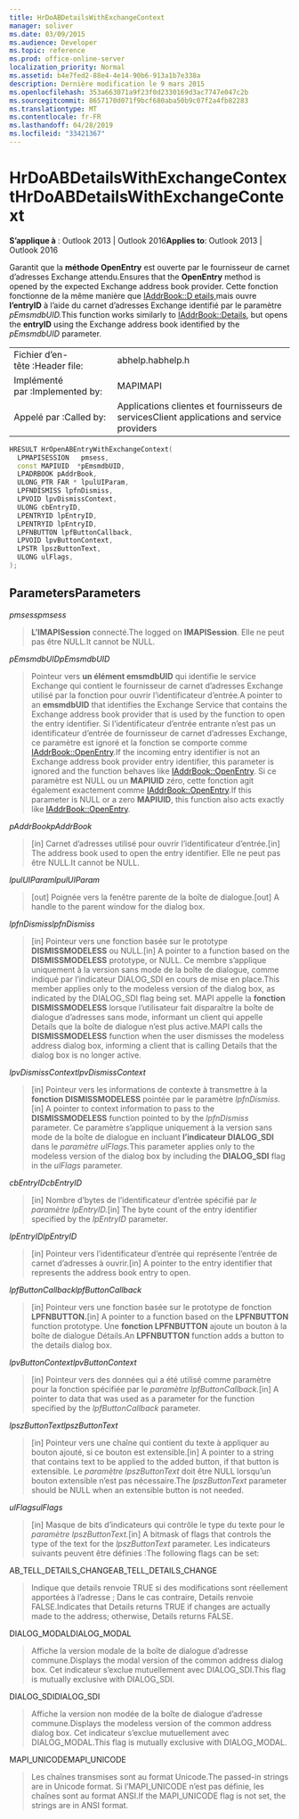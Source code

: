 ```yaml
---
title: HrDoABDetailsWithExchangeContext
manager: soliver
ms.date: 03/09/2015
ms.audience: Developer
ms.topic: reference
ms.prod: office-online-server
localization_priority: Normal
ms.assetid: b4e7fed2-88e4-4e14-90b6-913a1b7e338a
description: Dernière modification le 9 mars 2015
ms.openlocfilehash: 353a663071a9f23f0d2330169d3ac7747e047c2b
ms.sourcegitcommit: 8657170d071f9bcf680aba50b9c07f2a4fb82283
ms.translationtype: MT
ms.contentlocale: fr-FR
ms.lasthandoff: 04/28/2019
ms.locfileid: "33421367"
---
```

# <a name="hrdoabdetailswithexchangecontext"></a><span data-ttu-id="bc888-103">HrDoABDetailsWithExchangeContext</span><span class="sxs-lookup"><span data-stu-id="bc888-103">HrDoABDetailsWithExchangeContext</span></span>

  
  
<span data-ttu-id="bc888-104">**S’applique à** : Outlook 2013 | Outlook 2016</span><span class="sxs-lookup"><span data-stu-id="bc888-104">**Applies to**: Outlook 2013 | Outlook 2016</span></span> 
  
<span data-ttu-id="bc888-105">Garantit que la **méthode OpenEntry** est ouverte par le fournisseur de carnet d’adresses Exchange attendu.</span><span class="sxs-lookup"><span data-stu-id="bc888-105">Ensures that the **OpenEntry** method is opened by the expected Exchange address book provider.</span></span> <span data-ttu-id="bc888-106">Cette fonction fonctionne de la même manière que [IAddrBook::D etails,](iaddrbook-details.md)mais ouvre **l’entryID** à l’aide du carnet d’adresses Exchange identifié par le paramètre _pEmsmdbUID._</span><span class="sxs-lookup"><span data-stu-id="bc888-106">This function works similarly to [IAddrBook::Details](iaddrbook-details.md), but opens the **entryID** using the Exchange address book identified by the  _pEmsmdbUID_ parameter.</span></span> 
  
|||
|:-----|:-----|
|<span data-ttu-id="bc888-107">Fichier d’en-tête :</span><span class="sxs-lookup"><span data-stu-id="bc888-107">Header file:</span></span>  <br/> |<span data-ttu-id="bc888-108">abhelp.h</span><span class="sxs-lookup"><span data-stu-id="bc888-108">abhelp.h</span></span>  <br/> |
|<span data-ttu-id="bc888-109">Implémenté par :</span><span class="sxs-lookup"><span data-stu-id="bc888-109">Implemented by:</span></span>  <br/> |<span data-ttu-id="bc888-110">MAPI</span><span class="sxs-lookup"><span data-stu-id="bc888-110">MAPI</span></span>  <br/> |
|<span data-ttu-id="bc888-111">Appelé par :</span><span class="sxs-lookup"><span data-stu-id="bc888-111">Called by:</span></span>  <br/> |<span data-ttu-id="bc888-112">Applications clientes et fournisseurs de services</span><span class="sxs-lookup"><span data-stu-id="bc888-112">Client applications and service providers</span></span>  <br/> |
   
```cpp
HRESULT HrOpenABEntryWithExchangeContext(
  LPMAPISESSION   pmsess,
  const MAPIUID  *pEmsmdbUID,
  LPADRBOOK pAddrBook,
  ULONG_PTR FAR * lpulUIParam,
  LPFNDISMISS lpfnDismiss,
  LPVOID lpvDismissContext,
  ULONG cbEntryID,
  LPENTRYID lpEntryID,
  LPENTRYID lpEntryID,
  LPFNBUTTON lpfButtonCallback,
  LPVOID lpvButtonContext,
  LPSTR lpszButtonText,
  ULONG ulFlags,
);
```

## <a name="parameters"></a><span data-ttu-id="bc888-113">Parameters</span><span class="sxs-lookup"><span data-stu-id="bc888-113">Parameters</span></span>

 <span data-ttu-id="bc888-114">_pmsess_</span><span class="sxs-lookup"><span data-stu-id="bc888-114">_pmsess_</span></span>
  
> <span data-ttu-id="bc888-115">**L’IMAPISession** connecté.</span><span class="sxs-lookup"><span data-stu-id="bc888-115">The logged on **IMAPISession**.</span></span> <span data-ttu-id="bc888-116">Elle ne peut pas être NULL.</span><span class="sxs-lookup"><span data-stu-id="bc888-116">It cannot be NULL.</span></span>
    
 <span data-ttu-id="bc888-117">_pEmsmdbUID_</span><span class="sxs-lookup"><span data-stu-id="bc888-117">_pEmsmdbUID_</span></span>
  
> <span data-ttu-id="bc888-118">Pointeur vers **un élément emsmdbUID** qui identifie le service Exchange qui contient le fournisseur de carnet d’adresses Exchange utilisé par la fonction pour ouvrir l’identificateur d’entrée.</span><span class="sxs-lookup"><span data-stu-id="bc888-118">A pointer to an **emsmdbUID** that identifies the Exchange Service that contains the Exchange address book provider that is used by the function to open the entry identifier.</span></span> <span data-ttu-id="bc888-119">Si l’identificateur d’entrée entrante n’est pas un identificateur d’entrée de fournisseur de carnet d’adresses Exchange, ce paramètre est ignoré et la fonction se comporte comme [IAddrBook::OpenEntry](iaddrbook-openentry.md).</span><span class="sxs-lookup"><span data-stu-id="bc888-119">If the incoming entry identifier is not an Exchange address book provider entry identifier, this parameter is ignored and the function behaves like [IAddrBook::OpenEntry](iaddrbook-openentry.md).</span></span> <span data-ttu-id="bc888-120">Si ce paramètre est NULL ou un **MAPIUID** zéro, cette fonction agit également exactement comme [IAddrBook::OpenEntry](iaddrbook-openentry.md).</span><span class="sxs-lookup"><span data-stu-id="bc888-120">If this parameter is NULL or a zero **MAPIUID**, this function also acts exactly like [IAddrBook::OpenEntry](iaddrbook-openentry.md).</span></span> 
    
 <span data-ttu-id="bc888-121">_pAddrBook_</span><span class="sxs-lookup"><span data-stu-id="bc888-121">_pAddrBook_</span></span>
  
> <span data-ttu-id="bc888-122">[in] Carnet d’adresses utilisé pour ouvrir l’identificateur d’entrée.</span><span class="sxs-lookup"><span data-stu-id="bc888-122">[in] The address book used to open the entry identifier.</span></span> <span data-ttu-id="bc888-123">Elle ne peut pas être NULL.</span><span class="sxs-lookup"><span data-stu-id="bc888-123">It cannot be NULL.</span></span>
    
 <span data-ttu-id="bc888-124">_lpulUIParam_</span><span class="sxs-lookup"><span data-stu-id="bc888-124">_lpulUIParam_</span></span>
  
> <span data-ttu-id="bc888-125">[out] Poignée vers la fenêtre parente de la boîte de dialogue.</span><span class="sxs-lookup"><span data-stu-id="bc888-125">[out] A handle to the parent window for the dialog box.</span></span>
    
 <span data-ttu-id="bc888-126">_lpfnDismiss_</span><span class="sxs-lookup"><span data-stu-id="bc888-126">_lpfnDismiss_</span></span>
  
> <span data-ttu-id="bc888-127">[in] Pointeur vers une fonction basée sur le prototype **DISMISSMODELESS** ou NULL.</span><span class="sxs-lookup"><span data-stu-id="bc888-127">[in] A pointer to a function based on the **DISMISSMODELESS** prototype, or NULL.</span></span> <span data-ttu-id="bc888-128">Ce membre s’applique uniquement à la version sans mode de la boîte de dialogue, comme indiqué par l’indicateur DIALOG_SDI en cours de mise en place.</span><span class="sxs-lookup"><span data-stu-id="bc888-128">This member applies only to the modeless version of the dialog box, as indicated by the DIALOG_SDI flag being set.</span></span> <span data-ttu-id="bc888-129">MAPI appelle la **fonction DISMISSMODELESS** lorsque l’utilisateur fait disparaître la boîte de dialogue d’adresses sans mode, informant un client qui appelle Details que la boîte de dialogue n’est plus active.</span><span class="sxs-lookup"><span data-stu-id="bc888-129">MAPI calls the **DISMISSMODELESS** function when the user dismisses the modeless address dialog box, informing a client that is calling Details that the dialog box is no longer active.</span></span> 
    
 <span data-ttu-id="bc888-130">_lpvDismissContext_</span><span class="sxs-lookup"><span data-stu-id="bc888-130">_lpvDismissContext_</span></span>
  
> <span data-ttu-id="bc888-131">[in] Pointeur vers les informations de contexte à transmettre à la **fonction DISMISSMODELESS** pointée par le paramètre _lpfnDismiss._</span><span class="sxs-lookup"><span data-stu-id="bc888-131">[in] A pointer to context information to pass to the **DISMISSMODELESS** function pointed to by the  _lpfnDismiss_ parameter.</span></span> <span data-ttu-id="bc888-132">Ce paramètre s’applique uniquement à la version sans mode de la boîte de dialogue en incluant **l’indicateur DIALOG_SDI** dans le _paramètre ulFlags._</span><span class="sxs-lookup"><span data-stu-id="bc888-132">This parameter applies only to the modeless version of the dialog box by including the **DIALOG_SDI** flag in the  _ulFlags_ parameter.</span></span> 
    
 <span data-ttu-id="bc888-133">_cbEntryID_</span><span class="sxs-lookup"><span data-stu-id="bc888-133">_cbEntryID_</span></span>
  
> <span data-ttu-id="bc888-134">[in] Nombre d’bytes de l’identificateur d’entrée spécifié par _le paramètre lpEntryID._</span><span class="sxs-lookup"><span data-stu-id="bc888-134">[in] The byte count of the entry identifier specified by the  _lpEntryID_ parameter.</span></span> 
    
 <span data-ttu-id="bc888-135">_lpEntryID_</span><span class="sxs-lookup"><span data-stu-id="bc888-135">_lpEntryID_</span></span>
  
> <span data-ttu-id="bc888-136">[in] Pointeur vers l’identificateur d’entrée qui représente l’entrée de carnet d’adresses à ouvrir.</span><span class="sxs-lookup"><span data-stu-id="bc888-136">[in] A pointer to the entry identifier that represents the address book entry to open.</span></span>
    
 <span data-ttu-id="bc888-137">_lpfButtonCallback_</span><span class="sxs-lookup"><span data-stu-id="bc888-137">_lpfButtonCallback_</span></span>
  
> <span data-ttu-id="bc888-138">[in] Pointeur vers une fonction basée sur le prototype de fonction **LPFNBUTTON.**</span><span class="sxs-lookup"><span data-stu-id="bc888-138">[in] A pointer to a function based on the **LPFNBUTTON** function prototype.</span></span> <span data-ttu-id="bc888-139">Une **fonction LPFNBUTTON** ajoute un bouton à la boîte de dialogue Détails.</span><span class="sxs-lookup"><span data-stu-id="bc888-139">An **LPFNBUTTON** function adds a button to the details dialog box.</span></span> 
    
 <span data-ttu-id="bc888-140">_lpvButtonContext_</span><span class="sxs-lookup"><span data-stu-id="bc888-140">_lpvButtonContext_</span></span>
  
> <span data-ttu-id="bc888-141">[in] Pointeur vers des données qui a été utilisé comme paramètre pour la fonction spécifiée par le _paramètre lpfButtonCallback._</span><span class="sxs-lookup"><span data-stu-id="bc888-141">[in] A pointer to data that was used as a parameter for the function specified by the  _lpfButtonCallback_ parameter.</span></span> 
    
 <span data-ttu-id="bc888-142">_lpszButtonText_</span><span class="sxs-lookup"><span data-stu-id="bc888-142">_lpszButtonText_</span></span>
  
> <span data-ttu-id="bc888-143">[in] Pointeur vers une chaîne qui contient du texte à appliquer au bouton ajouté, si ce bouton est extensible.</span><span class="sxs-lookup"><span data-stu-id="bc888-143">[in] A pointer to a string that contains text to be applied to the added button, if that button is extensible.</span></span> <span data-ttu-id="bc888-144">Le  _paramètre lpszButtonText_ doit être NULL lorsqu’un bouton extensible n’est pas nécessaire.</span><span class="sxs-lookup"><span data-stu-id="bc888-144">The  _lpszButtonText_ parameter should be NULL when an extensible button is not needed.</span></span> 
    
 <span data-ttu-id="bc888-145">_ulFlags_</span><span class="sxs-lookup"><span data-stu-id="bc888-145">_ulFlags_</span></span>
  
> <span data-ttu-id="bc888-146">[in] Masque de bits d’indicateurs qui contrôle le type du texte pour le _paramètre lpszButtonText._</span><span class="sxs-lookup"><span data-stu-id="bc888-146">[in] A bitmask of flags that controls the type of the text for the  _lpszButtonText_ parameter.</span></span> <span data-ttu-id="bc888-147">Les indicateurs suivants peuvent être définies :</span><span class="sxs-lookup"><span data-stu-id="bc888-147">The following flags can be set:</span></span> 
    
<span data-ttu-id="bc888-148">AB_TELL_DETAILS_CHANGE</span><span class="sxs-lookup"><span data-stu-id="bc888-148">AB_TELL_DETAILS_CHANGE</span></span>
  
> <span data-ttu-id="bc888-149">Indique que details renvoie TRUE si des modifications sont réellement apportées à l’adresse ; Dans le cas contraire, Details renvoie FALSE.</span><span class="sxs-lookup"><span data-stu-id="bc888-149">Indicates that Details returns TRUE if changes are actually made to the address; otherwise, Details returns FALSE.</span></span>
    
<span data-ttu-id="bc888-150">DIALOG_MODAL</span><span class="sxs-lookup"><span data-stu-id="bc888-150">DIALOG_MODAL</span></span>
  
> <span data-ttu-id="bc888-151">Affiche la version modale de la boîte de dialogue d’adresse commune.</span><span class="sxs-lookup"><span data-stu-id="bc888-151">Displays the modal version of the common address dialog box.</span></span> <span data-ttu-id="bc888-152">Cet indicateur s’exclue mutuellement avec DIALOG_SDI.</span><span class="sxs-lookup"><span data-stu-id="bc888-152">This flag is mutually exclusive with DIALOG_SDI.</span></span>
    
<span data-ttu-id="bc888-153">DIALOG_SDI</span><span class="sxs-lookup"><span data-stu-id="bc888-153">DIALOG_SDI</span></span>
  
> <span data-ttu-id="bc888-154">Affiche la version non modée de la boîte de dialogue d’adresse commune.</span><span class="sxs-lookup"><span data-stu-id="bc888-154">Displays the modeless version of the common address dialog box.</span></span> <span data-ttu-id="bc888-155">Cet indicateur s’exclue mutuellement avec DIALOG_MODAL.</span><span class="sxs-lookup"><span data-stu-id="bc888-155">This flag is mutually exclusive with DIALOG_MODAL.</span></span>
    
<span data-ttu-id="bc888-156">MAPI_UNICODE</span><span class="sxs-lookup"><span data-stu-id="bc888-156">MAPI_UNICODE</span></span>
  
> <span data-ttu-id="bc888-157">Les chaînes transmises sont au format Unicode.</span><span class="sxs-lookup"><span data-stu-id="bc888-157">The passed-in strings are in Unicode format.</span></span> <span data-ttu-id="bc888-158">Si l’MAPI_UNICODE n’est pas définie, les chaînes sont au format ANSI.</span><span class="sxs-lookup"><span data-stu-id="bc888-158">If the MAPI_UNICODE flag is not set, the strings are in ANSI format.</span></span>
    

